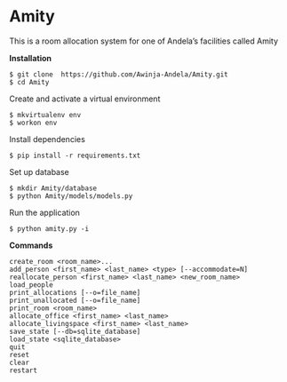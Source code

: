 # Amity
This is a room allocation system for one of Andela’s facilities called Amity

**Installation**

```
$ git clone  https://github.com/Awinja-Andela/Amity.git
$ cd Amity
```

Create and activate a virtual environment

```
$ mkvirtualenv env
$ workon env
```

Install dependencies

```
$ pip install -r requirements.txt
```

Set up database

```
$ mkdir Amity/database
$ python Amity/models/models.py
```

Run the application

```
$ python amity.py -i
```

**Commands**
```
create_room <room_name>...
add_person <first_name> <last_name> <type> [--accommodate=N]
reallocate_person <first_name> <last_name> <new_room_name>
load_people
print_allocations [--o=file_name]
print_unallocated [--o=file_name]
print_room <room_name>
allocate_office <first_name> <last_name>
allocate_livingspace <first_name> <last_name>
save_state [--db=sqlite_database]
load_state <sqlite_database>
quit
reset
clear
restart
```
